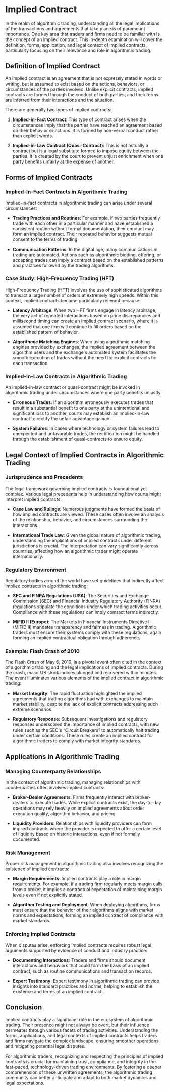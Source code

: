 # Implied Contract

In the realm of algorithmic trading, understanding all the legal implications of the transactions and agreements that take place is of paramount importance. One key area that traders and firms need to be familiar with is the concept of an implied contract. This in-depth examination will cover the definition, forms, application, and legal context of implied contracts, particularly focusing on their relevance and role in algorithmic trading.

## Definition of Implied Contract

An implied contract is an agreement that is not expressly stated in words or writing, but is assumed to exist based on the actions, behaviors, or circumstances of the parties involved. Unlike explicit contracts, implied contracts are formed through the conduct of both parties, and their terms are inferred from their interactions and the situation.

There are generally two types of implied contracts:

1. **Implied-in-Fact Contract**: This type of contract arises when the circumstances imply that the parties have reached an agreement based on their behavior or actions. It is formed by non-verbal conduct rather than explicit words.

2. **Implied-in-Law Contract (Quasi-Contract)**: This is not actually a contract but is a legal substitute formed to impose equity between the parties. It is created by the court to prevent unjust enrichment when one party benefits unfairly at the expense of another.

## Forms of Implied Contracts

### Implied-In-Fact Contracts in Algorithmic Trading

Implied-in-fact contracts in algorithmic trading can arise under several circumstances:

- **Trading Practices and Routines**: For example, if two parties frequently trade with each other in a particular manner and have established a consistent routine without formal documentation, their conduct may form an implied contract. Their repeated behavior suggests mutual consent to the terms of trading.

- **Communication Patterns**: In the digital age, many communications in trading are automated. Actions such as algorithmic bidding, offering, or accepting trades can imply a contract based on the established patterns and practices followed by the trading algorithms.

### Case Study: High-Frequency Trading (HFT)

High-Frequency Trading (HFT) involves the use of sophisticated algorithms to transact a large number of orders at extremely high speeds. Within this context, implied contracts become particularly relevant because:

- **Latency Arbitrage**: When two HFT firms engage in latency arbitrage, the very act of repeated interactions based on price discrepancies and millisecond timing can create an implied contract scenario, where it is assumed that one firm will continue to fill orders based on the established pattern of behavior.

- **Algorithmic Matching Engines**: When using algorithmic matching engines provided by exchanges, the implied agreement between the algorithm users and the exchange's automated system facilitates the smooth execution of trades without the need for explicit contracts for each transaction.

### Implied-In-Law Contracts in Algorithmic Trading

An implied-in-law contract or quasi-contract might be invoked in algorithmic trading under circumstances where one party benefits unjustly:

- **Erroneous Trades**: If an algorithm erroneously executes trades that result in a substantial benefit to one party at the unintentional and significant loss to another, courts may establish an implied-in-law contract to rectify the unfair advantage gained.

- **System Failures**: In cases where technology or system failures lead to unexpected and unfavorable trades, the rectification might be handled through the establishment of quasi-contracts to ensure equity.

## Legal Context of Implied Contracts in Algorithmic Trading

### Jurisprudence and Precedents

The legal framework governing implied contracts is foundational yet complex. Various legal precedents help in understanding how courts might interpret implied contracts:

- **Case Law and Rulings**: Numerous judgments have formed the basis of how implied contracts are viewed. These cases often involve an analysis of the relationship, behavior, and circumstances surrounding the interactions.

- **International Trade Law**: Given the global nature of algorithmic trading, understanding the implications of implied contracts under different jurisdictions is crucial. The interpretation can vary significantly across countries, affecting how an algorithmic trader might operate internationally.

### Regulatory Environment

Regulatory bodies around the world have set guidelines that indirectly affect implied contracts in algorithmic trading:

- **SEC and FINRA Regulations (USA)**: The Securities and Exchange Commission (SEC) and Financial Industry Regulatory Authority (FINRA) regulations stipulate the conditions under which trading activities occur. Compliance with these regulations can imply contract terms indirectly.

- **MiFID II (Europe)**: The Markets in Financial Instruments Directive II (MiFID II) mandates transparency and fairness in trading. Algorithmic traders must ensure their systems comply with these regulations, again forming an implied contractual obligation through adherence.

### Example: Flash Crash of 2010

The Flash Crash of May 6, 2010, is a pivotal event often cited in the context of algorithmic trading and the legal implications of implied contracts. During the crash, major US stock indices plunged and recovered within minutes. The event illuminates various elements of the implied contract in algorithmic trading:

- **Market Integrity**: The rapid fluctuation highlighted the implied agreements that trading algorithms had with exchanges to maintain market stability, despite the lack of explicit contracts addressing such extreme scenarios.

- **Regulatory Response**: Subsequent investigations and regulatory responses underscored the importance of implied contracts, with new rules such as the SEC's “Circuit Breakers” to automatically halt trading under certain conditions. These rules create an implied contract for algorithmic traders to comply with market integrity standards.

## Applications in Algorithmic Trading

### Managing Counterparty Relationships

In the context of algorithmic trading, managing relationships with counterparties often involves implied contracts:

- **Broker-Dealer Agreements**: Firms frequently interact with broker-dealers to execute trades. While explicit contracts exist, the day-to-day operations may rely heavily on implied agreements about order execution quality, algorithm behavior, and pricing.

- **Liquidity Providers**: Relationships with liquidity providers can form implied contracts where the provider is expected to offer a certain level of liquidity based on historic interactions, even if not formally documented.

### Risk Management

Proper risk management in algorithmic trading also involves recognizing the existence of implied contracts:

- **Margin Requirements**: Implied contracts play a role in margin requirements. For example, if a trading firm regularly meets margin calls from a broker, it implies a contractual expectation of maintaining margin levels even if not explicitly stated.

- **Algorithm Testing and Deployment**: When deploying algorithms, firms must ensure that the behavior of their algorithms aligns with market norms and expectations, forming an implied contract of compliance with market standards.

### Enforcing Implied Contracts

When disputes arise, enforcing implied contracts requires robust legal arguments supported by evidence of conduct and industry practice:

- **Documenting Interactions**: Traders and firms should document interactions and behaviors that could form the basis of an implied contract, such as routine communications and transaction records.

- **Expert Testimony**: Expert testimony in algorithmic trading can provide insights into standard practices and norms, helping to establish the existence and terms of an implied contract.

## Conclusion

Implied contracts play a significant role in the ecosystem of algorithmic trading. Their presence might not always be overt, but their influence permeates through various facets of trading activities. Understanding the forms, applications, and legal contexts of implied contracts helps traders and firms navigate the complex landscape, ensuring smoother operations and mitigating potential legal disputes.

For algorithmic traders, recognizing and respecting the principles of implied contracts is crucial for maintaining trust, compliance, and integrity in the fast-paced, technology-driven trading environments. By fostering a deeper comprehension of these unwritten agreements, the algorithmic trading community can better anticipate and adapt to both market dynamics and legal expectations.